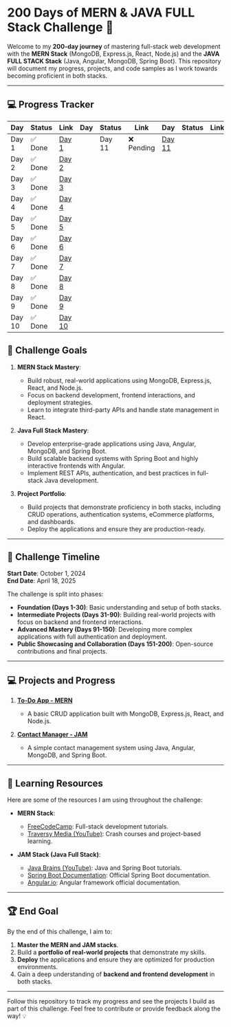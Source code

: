 # 200 Days of MERN & JAVA FULL Stack Challenge 🚀

Welcome to my **200-day journey** of mastering full-stack web development with the **MERN Stack** (MongoDB, Express.js, React, Node.js) and the **JAVA FULL STACK Stack** (Java, Angular, MongoDB, Spring Boot). This repository will document my progress, projects, and code samples as I work towards becoming proficient in both stacks.

---

## 💻 **Progress Tracker**

| Day  | Status  | Link                           | Day  | Status  | Link                            | Day  | Status  | Link                      |
|------|---------|---------------------------     |------|---------|---------------------------      |------|---------|---------------------------|
| Day 1 | ✅ Done  | [Day 1](./day1)            |     | Day 11 | ❌ Pending | [Day 11](./day11)        |
| Day 2 | ✅ Done  | [Day 2](./day2)            |
| Day 3 | ✅ Done  | [Day 3](./day3)            |
| Day 4 | ✅ Done  | [Day 4](./day4)            |
| Day 5 | ✅ Done  | [Day 5](./day5)            |
| Day 6 | ✅ Done  | [Day 6](./day6)            |
| Day 7 | ✅ Done  | [Day 7](./day7)            |
| Day 8 | ✅ Done  | [Day 8](./day8)            |
| Day 9 | ✅ Done  | [Day 9](./day9)            |
| Day 10 | ✅ Done  | [Day 10](./day10)            |

## 🎯 **Challenge Goals**

1. **MERN Stack Mastery**:
   - Build robust, real-world applications using MongoDB, Express.js, React, and Node.js.
   - Focus on backend development, frontend interactions, and deployment strategies.
   - Learn to integrate third-party APIs and handle state management in React.

2. **Java Full Stack Mastery**:
   - Develop enterprise-grade applications using Java, Angular, MongoDB, and Spring Boot.
   - Build scalable backend systems with Spring Boot and highly interactive frontends with Angular.
   - Implement REST APIs, authentication, and best practices in full-stack Java development.

3. **Project Portfolio**:
   - Build projects that demonstrate proficiency in both stacks, including CRUD operations, authentication systems, eCommerce platforms, and dashboards.
   - Deploy the applications and ensure they are production-ready.
   
---

## 📅 **Challenge Timeline**

**Start Date**: October 1, 2024  
**End Date**: April 18, 2025

The challenge is split into phases:
- **Foundation (Days 1-30)**: Basic understanding and setup of both stacks.
- **Intermediate Projects (Days 31-90)**: Building real-world projects with focus on backend and frontend interactions.
- **Advanced Mastery (Days 91-150)**: Developing more complex applications with full authentication and deployment.
- **Public Showcasing and Collaboration (Days 151-200)**: Open-source contributions and final projects.

---

## 💻 **Projects and Progress**

1. **[To-Do App - MERN](./Projects/MERN/ToDo-App)**
   - A basic CRUD application built with MongoDB, Express.js, React, and Node.js.
   
2. **[Contact Manager - JAM](./Projects/JAM/Contact-Manager)**
   - A simple contact management system using Java, Angular, MongoDB, and Spring Boot.

---

## 📖 **Learning Resources**

Here are some of the resources I am using throughout the challenge:

- **MERN Stack**:
  - [FreeCodeCamp](https://www.freecodecamp.org/): Full-stack development tutorials.
  - [Traversy Media (YouTube)](https://www.youtube.com/c/TraversyMedia): Crash courses and project-based learning.

- **JAM Stack (Java Full Stack)**:
  - [Java Brains (YouTube)](https://www.youtube.com/c/JavaBrainsChannel): Java and Spring Boot tutorials.
  - [Spring Boot Documentation](https://spring.io/projects/spring-boot): Official Spring Boot documentation.
  - [Angular.io](https://angular.io/): Angular framework official documentation.

---

## 🏆 **End Goal**

By the end of this challenge, I aim to:

1. **Master the MERN and JAM stacks**.
2. Build a **portfolio of real-world projects** that demonstrate my skills.
3. **Deploy** the applications and ensure they are optimized for production environments.
4. Gain a deep understanding of **backend and frontend development** in both stacks.

---

Follow this repository to track my progress and see the projects I build as part of this challenge. Feel free to contribute or provide feedback along the way! 💡
